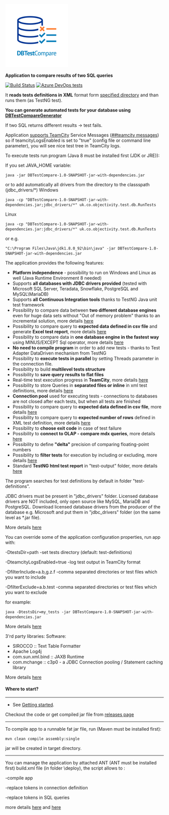 <img src="images/DBTestCompare.png" alt="DBTestCompare" width="200">

**Application to compare results of two SQL queries** 

[![Build Status](https://dev.azure.com/DBTestCompare/Build/_apis/build/status/ObjectivityLtd.DBTestCompare)](https://dev.azure.com/DBTestCompare/Build/_build?definitionId=1&_a=summary)
[![Azure DevOps tests](https://img.shields.io/azure-devops/tests/DBTestCompare/Build/1?compact_message)](https://dev.azure.com/DBTestCompare/Build/_build?definitionId=1&_a=summary)


It **reads tests definitions in XML** format form [specified directory](https://github.com/ObjectivityLtd/DBTestCompare/tree/master/test-definitions) and than runs them (as TestNG test). 

**You can generate automated tests for your database using [DBTestCompareGenerator](https://github.com/ObjectivityLtd/DBTestCompareGenerator)**

If two SQL returns different results -> test fails. 

Application [supports TeamCity](https://github.com/ObjectivityLtd/DBTestCompare/wiki/Real-time-test-execution-progress-in-TeamCity) Service Messages ([##teamcity messages](https://confluence.jetbrains.com/display/TCD8/Build+Script+Interaction+with+TeamCity)) so if teamcityLogsEnabled is set to "true" (config file or command line parameter), you will see nice test tree in TeamCity logs.

To execute tests run program (Java 8 must be installed first (JDK or JRE)):

If you set JAVA_HOME variable:
```
java -jar DBTestCompare-1.0-SNAPSHOT-jar-with-dependencies.jar
```
or to add automatically all drivers from the directory to the classspath (jdbc_drivers/*)
Windows
```
java -cp "DBTestCompare-1.0-SNAPSHOT-jar-with-dependencies.jar;jdbc_drivers/*" uk.co.objectivity.test.db.RunTests
```
Linux
```
java -cp "DBTestCompare-1.0-SNAPSHOT-jar-with-dependencies.jar:jdbc_drivers/*" uk.co.objectivity.test.db.RunTests
```
or e.g.
```
"C:\Program Files\Java\jdk1.8.0_92\bin\java" -jar DBTestCompare-1.0-SNAPSHOT-jar-with-dependencies.jar
```

The application provides the following features:
- **Platform independence** - possibility to run on Windows and Linux as well (Java Runtime Environment 8 needed)
- Supports **all databases with JDBC drivers provided** (tested with Microsoft SQL Server, Teradata, Snowflake, PostgreSQL and MySQL\MariaDB)
- Supports **all Continuous Integration tools** thanks to TestNG Java unit test framework
- Possibility to compare data between **two different database engines** even for huge data sets 
without "Out of memory problem" thanks to an incremental solution, more details [here](https://github.com/ObjectivityLtd/DBTestCompare/wiki/Fetch)
- Possibility to compare query to **expected data defined in csv file** and generate **Excel test report**, more details [here](https://github.com/ObjectivityLtd/DBTestCompare/wiki/KEY)
- Possibility to compare data in **one database engine in the fastest way** using MINUS/EXCEPT Sql operator, more details [here](https://github.com/ObjectivityLtd/DBTestCompare/wiki/Minus)
- **No need to compile program** in order to add new tests - thanks to Test Adapter DataDriven mechanism from TestNG 
- Possibility to **execute tests in parallel** by setting Threads parameter in the connection file.
- Possibility to build **multilevel tests structure**
- Possibility to **save query results to flat files**
- Real-time test execution progress in **TeamCity**, more details [here](https://github.com/ObjectivityLtd/DBTestCompare/wiki/Real-time-test-execution-progress-in-TeamCity)
- Possibility to store Queries in **separated files or inline** in xml test definitions, more details [here](https://github.com/ObjectivityLtd/DBTestCompare/wiki/Storing-queries-in-separated-files-or-inline-in-xml-test-definitions)
- **Connection pool** used for executing tests - connections to databases are not closed 
after each tests, but when all tests are finished
- Possibility to compare query to **expected data defined in csv file**, more details [here](https://github.com/ObjectivityLtd/DBTestCompare/wiki/FILE)
- Possibility to compare query to **expected number of rows** defined in XML test definition, more details [here](https://github.com/ObjectivityLtd/DBTestCompare/wiki/NMB_OF_RESULTS)
- Possibility to **choose exit code** in case  of test failure
- Possibility to **connect to OLAP - compare mdx queries**, more details [here](https://github.com/ObjectivityLtd/DBTestCompare/wiki/OLAP)
- Possibility to define **"delta"** precision of comparing floating-point numbers
- Possibility to **filter tests** for execution by including or excluding, more details [here](https://github.com/ObjectivityLtd/DBTestCompare/wiki/Filtering-tests-for-execution-by-including-or-excluding)
- Standard **TestNG html test report** in "test-output" folder, more details [here](https://github.com/ObjectivityLtd/DBTestCompare/wiki/Test-results---TestNG-html-report-in-%22test-output%22-folder)

The program searches for test definitions by default in folder "test-definitions".

JDBC drivers must be present in "jdbc_drivers" folder.
Licensed database drivers are NOT included, only open source like MySQL, MariaDB and PostgreSQL. 
Download licensed database drivers from the producer of the database e.g. Microsoft and put them in "jdbc_drivers" folder (on the same level as *.jar file). 

More details [here](https://github.com/ObjectivityLtd/DBTestCompare/wiki/Deploying-licensed-jdbc-drivers-(not-open-source))

You can override some of the application configuration properties, run app with:

 -DtestsDir=path             -set tests directory (default: test-definitions)
 
 -DteamcityLogsEnabled=true  -log test output in TeamCity format
 
 -DfilterInclude=a.b,g.z.f   -comma separated directories or test files which you want to include
 
 -DfilterExclude=a.b.test    -comma separated directories or test files which you want to exclude

for example:

```
java -DtestsDir=my_tests -jar DBTestCompare-1.0-SNAPSHOT-jar-with-dependencies.jar
```
More details [here](https://github.com/ObjectivityLtd/DBTestCompare/wiki/Command-line-parameters)

3'rd party libraries:
Software:
- SIROCCO :: Text Table Formatter
- Apache Log4j
- com.sun.xml.bind :: JAXB Runtime
- com.mchange :: c3p0 - a JDBC Connection pooling / Statement caching library

More details [here](https://github.com/ObjectivityLtd/DBTestCompare/blob/master/LICENSE-3RD-PARTY)

#### Where to start?
-------------
- See [Getting started](https://github.com/ObjectivityLtd/DBTestCompare/wiki/Getting-started).

Checkout the code or get compiled jar file from [releases page](https://github.com/ObjectivityLtd/DBTestCompare/releases)

-------------

To compile app to a runnable fat jar file, run (Maven must be installed first):
```
mvn clean compile assembly:single
```
jar will be created in target directory.

-------------

You can manage the application by attached ANT (ANT must be installed first) build.xml file (in folder \deploy), the script allows to :

-compile app

-replace tokens in connection definition  

-replace tokens in SQL queries

more details [here](https://github.com/ObjectivityLtd/DBTestCompare/wiki/Compiling,-replacing-tokens-in-connection-definition) and  [here](https://github.com/ObjectivityLtd/DBTestCompare/wiki/Replacing-tokens-in-SQL-queries)
